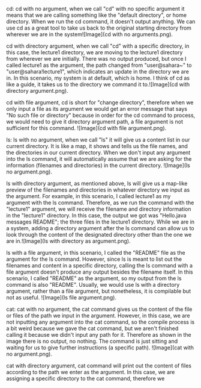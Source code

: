cd:
cd with no argument, 
when we call "cd" with no specific argument it means that we are calling something like the "default directory", or home directory. When we run the cd command, it doesn't output anything. We can use cd as a great tool to take us back to the original starting directory from wherever we are in the system![Image](cd with no arguments.png).

cd with directory argument, 
when we call "cd" with a specific directory, in this case, the lecture1 directory, we are moving to the lecture1 directory from wherever we are initially. There was no output produced, but once I called lecture1 as the argument, the path changed from "user@sahara~" to "user@sahara!lecture1", which indicates an update in the directory we are in. In this scenario, my system is at default, which is home. I think of cd as like a guide, it takes us to the directory we command it to.![Image](cd with directory argument.png).

cd with file argument, 
cd is short for "change directory", therefore when we only input a file as its argument we would get an error message that says "No such file or directory" because in order for the cd command to process, we would need to give it directory argument path, a file argument is not sufficient for this command. ![Image](cd with file argument.png).

ls:
ls with no argument, 
when we call "ls" it will give us a content list in our current directory. It is like a map, it shows and tells us the file names, and the directories in our current directory. When we don't input any argument into the ls command, it will automatically assume that we are asking for the information (filenames and directories) in the current directory. ![Image](ls no argument.png).

ls with directory argument,
as mentioned above, ls will give us a map-like preview of the filenames and directories in whatever directory we input as the argument. For example, in this scenario, I called lecture1 as my argument with the ls command. Therefore, as we run the command with the "lecture1" argument, we will receive the filename and directory information in the "lecture1" directory. In this case, the output we got was "Hello.java messages README"; the three files in the lecture1 directory. While we are in a system, adding a directory argument after the ls command can allow us to look through the content of the designated directory other than the one we are in.![Image](ls with directory as argument.png).

ls with a file argument, 
in this scenario, I called the "README" file as the argument for the ls command. However, since ls is meant to list out the filenames and content in a specific directory, calling the ls command with a file argument doesn't produce any output besides the filename itself. In this scenario, I called "README" as the argument, so my output from the ls command is also "README". Usually, we would use ls with a directory argument, rather than a file argument, but nonetheless, it is compilable but not as useful. ![Image](ls file argument.png).

cat:
cat with no argument, the cat command gives us the content of the file or files of the path we input in the argument. However, in this case, we are not inputting any argument into the cat command, so the compile process is a bit weird because we gave the cat command, but we aren't finished calling it because we didn't input any path for it. Therefore as shown in the image there is no output, no nothing. The command is just sitting and waiting for us to give further instructions (a specific path). ![Image](cat with no argument.png).

cat with directory argument,
cat command will print out the content of files according to the path we enter as the argument. In this case, we are assigning a specific directory to the cat command, therefore we 
